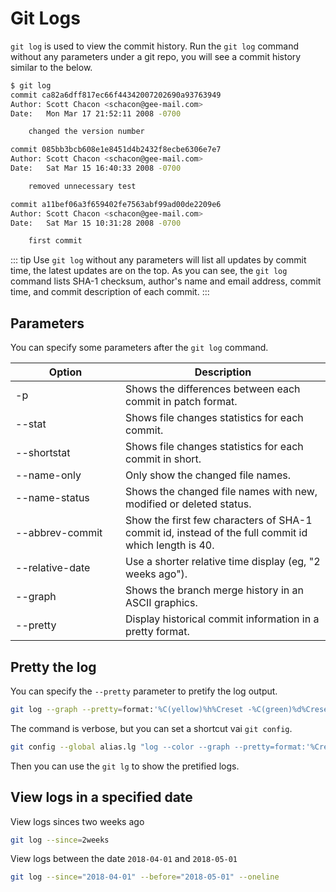 # Git Logs

`git log` is used to view the commit history.
Run the `git log` command without any parameters under a git repo, you will see a commit history similar to the below.

```bash
$ git log
commit ca82a6dff817ec66f44342007202690a93763949
Author: Scott Chacon <schacon@gee-mail.com>
Date:   Mon Mar 17 21:52:11 2008 -0700

    changed the version number

commit 085bb3bcb608e1e8451d4b2432f8ecbe6306e7e7
Author: Scott Chacon <schacon@gee-mail.com>
Date:   Sat Mar 15 16:40:33 2008 -0700

    removed unnecessary test

commit a11bef06a3f659402fe7563abf99ad00de2209e6
Author: Scott Chacon <schacon@gee-mail.com>
Date:   Sat Mar 15 10:31:28 2008 -0700

    first commit
```

::: tip
Use `git log` without any parameters will list all updates by commit time, the latest updates are on the top. As you can see, the `git log` command lists SHA-1 checksum, author's name and email address, commit time, and commit description of each commit.
:::

## Parameters

You can specify some parameters after the `git log` command.

Option<div style="width:160px" />             | Description
--------------- | ------------------------------------------------------------------
-p              | Shows the differences between each commit in patch format.
--stat          | Shows file changes statistics for each commit.
--shortstat     | Shows file changes statistics for each commit in short.
--name-only     | Only show the changed file names.
--name-status   | Shows the changed file names with new, modified or deleted status.
--abbrev-commit | Show the first few characters of SHA-1 commit id, instead of the full commit id which length is 40.
--relative-date | Use a shorter relative time display (eg, "2 weeks ago").
--graph         | Shows the branch merge history in an ASCII graphics.
--pretty        | Display historical commit information in a pretty format.

## Pretty the log

You can specify the `--pretty` parameter to pretify the log output.

```bash
git log --graph --pretty=format:'%C(yellow)%h%Creset -%C(green)%d%Creset %s %Cblue(%cr) %C(bold red)<%an>%Creset' --abbrev-commit --
```

The command is verbose, but you can set a shortcut vai `git config`.

```bash
git config --global alias.lg "log --color --graph --pretty=format:'%Cred%h%Creset -%C(yellow)%d%Creset %s %Cgreen(%cr) %C(bold blue)<%an>%Creset' --abbrev-commit --"
```

Then you can use the `git lg` to show the pretified logs.

## View logs in a specified date

View logs sinces two weeks ago

```bash
git log --since=2weeks
```

View logs between the date `2018-04-01` and `2018-05-01`

```bash
git log --since="2018-04-01" --before="2018-05-01" --oneline
```
